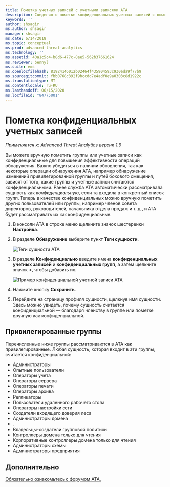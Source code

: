 ```yaml
---
title: Пометка учетных записей с учетными записями ATA
description: Сведения о пометке конфиденциальных учетных записей с помощью Advanced Threat Analytics (ATA)
keywords: ''
author: shsagir
ms.author: shsagir
manager: shsagir
ms.date: 6/14/2018
ms.topic: conceptual
ms.prod: advanced-threat-analytics
ms.technology: ''
ms.assetid: 40a1c5c4-b8d6-477c-8ae5-562b37661624
ms.reviewer: bennyl
ms.suite: ems
ms.openlocfilehash: 81924146012b02464f435904593c930eda9f77b9
ms.sourcegitcommit: fbb0768c392f9bccdd7e4adf0e9a0303c8d1922c
ms.translationtype: MT
ms.contentlocale: ru-RU
ms.lasthandoff: 06/15/2020
ms.locfileid: "84775001"
---
```

# <a name="tag-sensitive-accounts"></a>Пометка конфиденциальных учетных записей


*Применяется к: Advanced Threat Analytics версии 1.9*

Вы можете вручную пометить группы или учетные записи как конфиденциальные для повышения эффективности операций обнаружения. Важно убедиться в наличии обновления, так как некоторые операции обнаружения ATA, например обнаружение изменений привилегированной группы и путей бокового смещения, зависят от того, какие группы и учетные записи считаются конфиденциальными. Ранее служба ATA автоматически рассматривала сущность как *конфиденциальную*, если та входила в конкретный список групп. Теперь в качестве конфиденциальных можно вручную пометить других пользователей или группы, например членов совета директоров, руководителей, начальника отдела продаж и т. д., и ATA будет рассматривать их как конфиденциальные.

1.  В консоли ATA в строке меню щелкните значок шестеренки **Настройка**.

2.  В разделе **Обнаружение** выберите пункт **Теги сущности**.

    ![Теги сущности ATA](media/entity-tags.png)

3.  В разделе **Конфиденциально** введите имена **конфиденциальных учетных записей** и **конфиденциальных групп**, а затем щелкните значок **+**, чтобы добавить их.

    ![Пример конфиденциальной учетной записи ATA](media/sensitive-account-sample.png)

4. Нажмите кнопку **Сохранить**.

5. Перейдите на страницу профиля сущности, щелкнув имя сущности. Здесь можно увидеть, почему сущность считается конфиденциальной — благодаря членству в группе или пометке вручную как конфиденциальной.


## <a name="sensitive-groups"></a>Привилегированные группы

Перечисленные ниже группы рассматриваются в ATA как привилегированные. Любая сущность, которая входит в эти группы, считается конфиденциальной:

-   Администраторы
-   Опытные пользователи
-   Операторы учета
-   Операторы сервера
-   Операторы печати
-   Операторы архива
-   Репликаторы
-   Пользователи удаленного рабочего стола 
-   Операторы настройки сети 
-   Создатели входящего доверия леса
-   Администраторы домена
-   .
-   Владельцы-создатели групповой политики 
-   Контроллеры домена только для чтения 
-   Корпоративные контроллеры домена только для чтения 
-   Администраторы схемы 
-   Администраторы предприятия
     
## <a name="see-also"></a>Дополнительно
[Обязательно ознакомьтесь с форумом ATA.](https://social.technet.microsoft.com/Forums/security/home?forum=mata)
